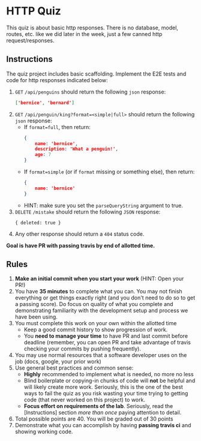 HTTP Quiz
===

This quiz is about basic http responses. There is no database, model, routes, etc. like we did later in the week, just a few canned http request/responses.

## Instructions

The quiz project includes basic scaffolding. Implement the E2E tests and code for http responses indicated below:

1. `GET` `/api/penguins` should return the following `json` response:
    ```json
    ['bernice', 'bernard']
1. `GET` `/api/penguin/king?format=<simple|full>` should return the following `json` response:
    * If `format=full`, then return:
        ```json
        {
            name: 'bernice',
            description: 'What a penguin!',
            age: 7
        }
        ```
    * If `format=simple` (or if `format` missing or something else), then return:
        ```json
        {
            name: 'bernice'
        }
        ```
    * HINT: make sure you set the `parseQueryString` argument to true.
1. `DELETE` `/mistake` should return the following `JSON` response:
    ```
    { deleted: true }
    ```
1. Any other response should return a `404` status code.


**Goal is have PR with passing travis by end of allotted time.**

## Rules

1. **Make an initial commit when you start your work** (HINT: Open your PR!)
1. You have **35 minutes** to complete what you can. You may not finish everything or get things exactly right (and you don't need to do so to get a passing score). Do focus on quality of what you complete and demonstrating familiarity with the development setup and process we have been using.
1. You must complete this work on your own within the allotted time
    * Keep a good commit history to show progression of work.
    * You **need to manage your time** to have PR and last commit before deadline (remember, you can
    open PR and take advantage of travis checking your commits by pushing frequently).
1. You may use normal resources that a software developer uses on the job (docs, google, your prior work)
1. Use general best practices and common sense:
    * **Highly** recommended to implement what is needed, no more no less
    * Blind boilerplate or copying-in chunks of code will **not** be helpful and will likely create more work. Seriously, this is the one of the best ways to fail the quiz as you risk wasting your time trying to getting code (that never worked on this project) to work.
    * **Focus effort on requirements of the lab**. Seriously, read the [Instructions] section _more than once_ paying attention to detail.
1. Total possible points are 40. You will be graded out of 30 points
1. Demonstrate what you can accomplish by having **passing travis ci** and showing working code.
